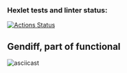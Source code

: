 ### Hexlet tests and linter status:
[![Actions Status](https://github.com/solarxweb/frontend-project-46/actions/workflows/hexlet-check.yml/badge.svg)](https://github.com/solarxweb/frontend-project-46/actions)


## Gendiff, part of functional
![asciicast](https://github.com/solarxweb/frontend-project-46/assets/160166027/2bbc3d93-6071-47db-9caf-0ca84d711cc6)
